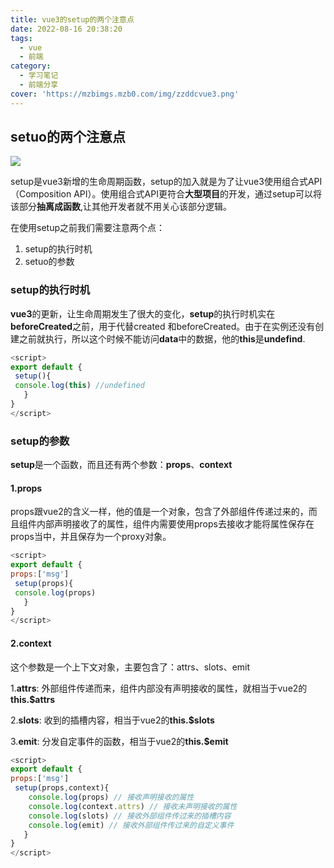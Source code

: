 ```yaml
---
title: vue3的setup的两个注意点
date: 2022-08-16 20:38:20
tags:
  - vue
  - 前端
category:
  - 学习笔记
  - 前端分享
cover: 'https://mzbimgs.mzb0.com/img/zzddcvue3.png'
---
```


## setuo的两个注意点

![](https://mzbimgs.mzb0.com/img/zzddcvue3.png)

setup是vue3新增的生命周期函数，setup的加入就是为了让vue3使用组合式API（Composition API）。使用组合式API更符合**大型项目**的开发，通过setup可以将该部分**抽离成函数**,让其他开发者就不用关心该部分逻辑。

在使用setup之前我们需要注意两个点：

1. setup的执行时机
2. setuo的参数

### setup的执行时机

**vue3**的更新，让生命周期发生了很大的变化，**setup**的执行时机实在**beforeCreated**之前，用于代替created 和beforeCreated。由于在实例还没有创建之前就执行，所以这个时候不能访问**data**中的数据，他的**this**是**undefind**.

~~~js
<script>
export default {
 setup(){
 console.log(this) //undefined
   }
}
</script>
~~~

### setup的参数

**setup**是一个函数，而且还有两个参数：**props**、**context**

#### 1.props

props跟vue2的含义一样，他的值是一个对象，包含了外部组件传递过来的，而且组件内部声明接收了的属性，组件内需要使用props去接收才能将属性保存在props当中，并且保存为一个proxy对象。

~~~js
<script>
export default {
props:['msg']
 setup(props){
 console.log(props)
   }
}
</script>
~~~

#### 2.context

这个参数是一个上下文对象，主要包含了：attrs、slots、emit

1.**attrs**: 外部组件传递而来，组件内部没有声明接收的属性，就相当于vue2的**this.$attrs**

2.**slots**: 收到的插槽内容，相当于vue2的**this.$slots**

3.**emit**: 分发自定事件的函数，相当于vue2的**this.$emit**

~~~js
<script>
export default {
props:['msg']
 setup(props,context){
 	console.log(props) // 接收声明接收的属性
    console.log(context.attrs) // 接收未声明接收的属性
    console.log(slots) // 接收外部组件传过来的插槽内容
    console.log(emit) // 接收外部组件传过来的自定义事件
   }
}
</script>
~~~

